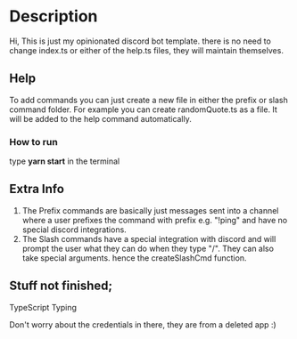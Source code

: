 # Description
Hi,
This is just my opinionated discord bot template.
there is no need to change index.ts or either of the help.ts files, they will maintain themselves.

## Help
To add commands you can just create a new file in either the prefix or slash command folder.
For example you can create randomQuote.ts as a file. It will be added to the help command automatically.

### How to run 
type **yarn start** in the terminal 

## Extra Info
1. The Prefix commands are basically just messages sent into a channel where a user prefixes the command with prefix e.g. "!ping" and have no special discord integrations.
2. The Slash commands have a special integration with discord and will prompt the user what they can do when they type "/". They can also take special arguments. hence the createSlashCmd function.

## Stuff not finished;
TypeScript Typing



Don't worry about the credentials in there, they are from a deleted app :)
